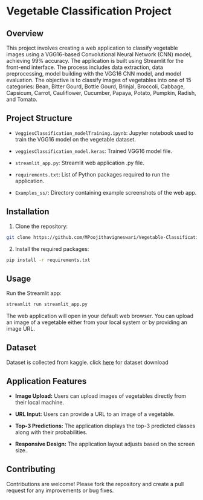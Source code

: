 # Vegetable Classification Project

## Overview
This project involves creating a web application to classify vegetable images using a VGG16-based Convolutional Neural Network (CNN) model, achieving 99% accuracy. The application is built using Streamlit for the front-end interface. The process includes data extraction, data preprocessing, model building with the VGG16 CNN model, and model evaluation. The objective is to classify images of vegetables into one of 15 categories: Bean, Bitter Gourd, Bottle Gourd, Brinjal, Broccoli, Cabbage, Capsicum, Carrot, Cauliflower, Cucumber, Papaya, Potato, Pumpkin, Radish, and Tomato.



## Project Structure
- `VeggiesClassification_modelTraining.ipynb`: Jupyter notebook used to train the VGG16 model on the vegetable dataset.

- `veggiesClassification_model.keras`: Trained VGG16 model file.

- `streamlit_app.py`: Streamlit web application .py file.

- `requirements.txt`: List of Python packages required to run the application.

- `Examples_ss/`: Directory containing example screenshots of the web app.



## Installation
1. Clone the repository:
```bash
git clone https://github.com/MPoojithavigneswari/Vegetable-Classification-Project.git
```
2. Install the required packages:
```bash
pip install -r requirements.txt
```



## Usage
Run the Streamlit app:
```bash
streamlit run streamlit_app.py
```
The web application will open in your default web browser. You can upload an image of a vegetable either from your local system or by providing an image URL.



## Dataset
Dataset is collected from kaggle. click [here](https://www.kaggle.com/datasets/misrakahmed/vegetable-image-dataset) for dataset download



## Application Features
- **Image Upload:** Users can upload images of vegetables directly from their local machine.

- **URL Input:** Users can provide a URL to an image of a vegetable.

- **Top-3 Predictions:** The application displays the top-3 predicted classes along with their probabilities.

- **Responsive Design:** The application layout adjusts based on the screen size.



## Contributing
Contributions are welcome! Please fork the repository and create a pull request for any improvements or bug fixes.
